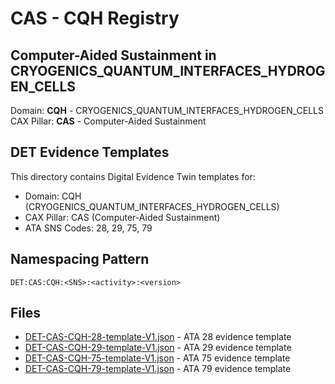 # CAS - CQH Registry

## Computer-Aided Sustainment in CRYOGENICS_QUANTUM_INTERFACES_HYDROGEN_CELLS

Domain: **CQH** - CRYOGENICS_QUANTUM_INTERFACES_HYDROGEN_CELLS  
CAX Pillar: **CAS** - Computer-Aided Sustainment

## DET Evidence Templates

This directory contains Digital Evidence Twin templates for:
- Domain: CQH (CRYOGENICS_QUANTUM_INTERFACES_HYDROGEN_CELLS)
- CAX Pillar: CAS (Computer-Aided Sustainment)
- ATA SNS Codes: 28, 29, 75, 79

## Namespacing Pattern
```
DET:CAS:CQH:<SNS>:<activity>:<version>
```

## Files
- [DET-CAS-CQH-28-template-V1.json](DET-CAS-CQH-28-template-V1.json) - ATA 28 evidence template
- [DET-CAS-CQH-29-template-V1.json](DET-CAS-CQH-29-template-V1.json) - ATA 29 evidence template
- [DET-CAS-CQH-75-template-V1.json](DET-CAS-CQH-75-template-V1.json) - ATA 75 evidence template
- [DET-CAS-CQH-79-template-V1.json](DET-CAS-CQH-79-template-V1.json) - ATA 79 evidence template
